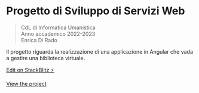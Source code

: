 # Progetto di Sviluppo di Servizi Web
>CdL di Informatica Umanistica\
>Anno accademico 2022-2023\
>Enrica Di Rado
>
Il progetto riguarda la realizzazione di una applicazione in Angular che vada a gestire una biblioteca virtuale.

[Edit on StackBlitz ⚡️](https://stackblitz.com/edit/stackblitz-starters-kaujhx)

[View the project](https://stackblitz-starters-kaujhx.stackblitz.io)
